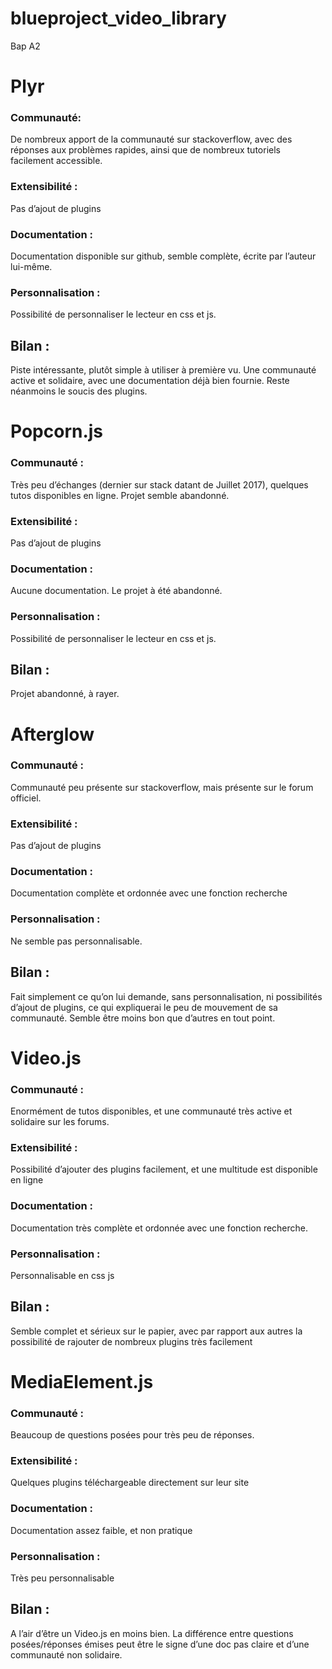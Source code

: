 # blueproject_video_library
Bap A2 

# Plyr
### Communauté: 
De nombreux apport de la communauté sur stackoverflow, avec des   réponses aux problèmes rapides, ainsi que de nombreux tutoriels facilement accessible.
### Extensibilité :
Pas d’ajout de plugins   
### Documentation :
Documentation disponible sur github, semble complète, écrite par l’auteur lui-même. 
### Personnalisation :
Possibilité de personnaliser le lecteur en css et js.

## Bilan : 
Piste intéressante, plutôt simple à utiliser à première vu. Une communauté active et solidaire, avec une documentation déjà bien fournie. Reste néanmoins le soucis des plugins.

# Popcorn.js
### Communauté : 
Très peu d’échanges (dernier sur stack datant de Juillet 2017), quelques tutos disponibles en ligne. Projet semble abandonné.
### Extensibilité : 
Pas d’ajout de plugins   
### Documentation : 
Aucune documentation. Le projet à été abandonné.
### Personnalisation : 
Possibilité de personnaliser le lecteur en css et js.

## Bilan : 
Projet abandonné, à rayer.

# Afterglow
### Communauté : 
Communauté peu présente sur stackoverflow, mais présente sur le forum officiel.
### Extensibilité : 
Pas d’ajout de plugins   
### Documentation : 
Documentation complète et ordonnée avec une fonction recherche
### Personnalisation :
Ne semble pas personnalisable. 

## Bilan : 
Fait simplement ce qu’on lui demande, sans personnalisation, ni possibilités d’ajout de plugins, ce qui expliquerai le peu de mouvement de sa communauté. Semble être moins bon que d’autres en tout point.

# Video.js
### Communauté :
Enormément de tutos disponibles, et une communauté très active et solidaire sur les forums.
### Extensibilité : 
Possibilité d’ajouter des plugins facilement, et une multitude est disponible en ligne
### Documentation : 
Documentation très complète et ordonnée avec une fonction recherche.
### Personnalisation : 
Personnalisable en css js

## Bilan : 
Semble complet et sérieux sur le papier, avec par rapport aux autres la possibilité de rajouter de nombreux plugins très facilement

# MediaElement.js
### Communauté : 
Beaucoup de questions posées pour très peu de réponses. 
### Extensibilité : 
Quelques plugins téléchargeable directement sur leur site
### Documentation : 
Documentation assez faible, et non pratique
### Personnalisation : 
Très peu personnalisable

## Bilan :
A l’air d’être un Video.js en moins bien. La différence entre questions posées/réponses émises peut être le signe d’une doc pas claire et d’une communauté non solidaire.
